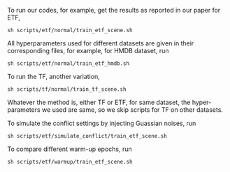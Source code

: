 To run our codes, for example,
get the results as reported in our paper for ETF,

```shell
sh scripts/etf/normal/train_etf_scene.sh
```
All hyperparameters used for different datasets are given in their corresponding files,
for example, for HMDB dataset, run
```shell
sh scripts/etf/normal/train_etf_hmdb.sh
```

To run the TF, another variation,
```shell
sh scripts/tf/normal/train_tf_scene.sh
```
Whatever the method is, either TF or ETF, for same dataset, the hyper-parameters we used are same,
so we skip scripts for TF on other datasets.

To simulate the conflict settings by injecting Guassian noises, run
```shell
sh scripts/etf/simulate_conflict/train_etf_scene.sh
```

To compare different warm-up epochs, run
```shell
sh scripts/etf/warmup/train_etf_scene.sh
```